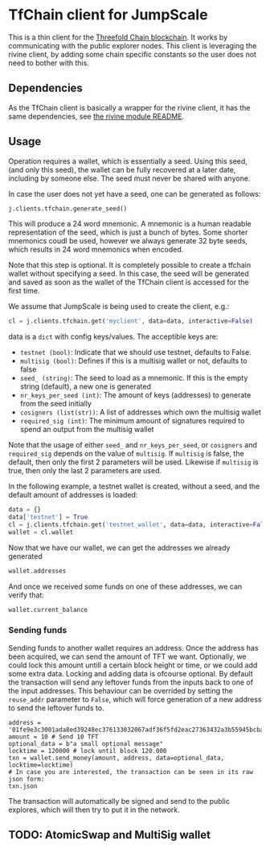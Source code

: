 # TfChain client for JumpScale

This is a thin client for the [Threefold Chain blockchain](https://github.com/threefoldfoundation/tfchain).
It works by communicating with the public explorer nodes. This client is leveraging the rivine
client, by adding some chain specific constants so the user does not need to bother with this.

## Dependencies

As the TfChain client is basically a wrapper for the rivine client, it has the same
dependencies, see [the rivine module README](../rivine/README.md).

## Usage

Operation requires a wallet, which is essentially a seed. Using this seed, (and only
this seed), the wallet can be fully recovered at a later date, including by someone else.
The seed must never be shared with anyone.

In case the user does not yet have a seed, one can be generated as follows:

```python
j.clients.tfchain.generate_seed()
```

This will produce a 24 word mnemonic. A mnemonic is a human readable representation
of the seed, which is just a bunch of bytes. Some shorter mnemonics coudl be used,
however we always generate 32 byte seeds, which results in 24 word mnemonics when encoded.

Note that this step is optional. It is completely possible to create a tfchain wallet
without specifying a seed. In this case, the seed will be generated and saved as soon
as the wallet of the TfChain client is accessed for the first time.

We assume that JumpScale is being used to create the client, e.g.:

```python
cl = j.clients.tfchain.get('myclient', data=data, interactive=False)
```

data is a `dict` with config keys/values. The acceptible keys are:

 - `testnet (bool)`: Indicate that we should use testnet, defaults to False.
 - `multisig (bool)`: Defines if this is a multisig wallet or not, defaults to false
 - `seed_ (string)`: The seed to load as a mnemonic. If this is the empty string (default), a new one is generated
 - `nr_keys_per_seed (int)`: The amount of keys (addresses) to generate from the seed initially
 - `cosigners (list(str))`: A list of addresses which own the multisig wallet
 - `required_sig (int)`: The minimum amount of signatures required to spend an output from the multisig wallet
 
Note that the usage of either `seed_` and `nr_keys_per_seed`, or `cosigners` and `required_sig`
depends on the value of `multisig`. If `multisig` is false, the default, then only
the first 2 parameters will be used. Likewise if `multisig` is true, then only the
last 2 parameters are used.

In the following example, a testnet wallet is created, without a seed, and the default
amount of addresses is loaded:

```python
data = {}
data['testnet'] = True
cl = j.clients.tfchain.get('testnet_wallet', data=data, interactive=False)
wallet = cl.wallet
```

Now that we have our wallet, we can get the addresses we already generated

```python
wallet.addresses
```

And once we received some funds on one of these addresses, we can verify that:

```python
wallet.current_balance
```

### Sending funds

Sending funds to another wallet requires an address. Once the address has been
acquired, we can send the amount of TFT we want. Optionally, we could lock this amount
untill a certain block height or time, or we could add some extra data. Locking
and adding data is ofcourse optional. By default the transaction will send any
leftover funds from the inputs back to one of the input addresses. This behaviour
can be overrided by setting the `reuse_addr` parameter to `False`, which will force
generation of a new address to send the leftover funds to.

```
address = '01fe9e3c3001ada8ed39248ec376133032067adf36f5fd2eac27363432a3b55945bcba2694f00b'
amount = 10 # Send 10 TFT
optional_data = b"a small optional message"
locktime = 120000 # lock until block 120.000
txn = wallet.send_money(amount, address, data=optional_data, locktime=locktime)
# In case you are interested, the transaction can be seen in its raw json form:
txn.json
```

The transaction will automatically be signed and send to the public explores, which
will then try to put it in the network.

## TODO: AtomicSwap and MultiSig wallet
